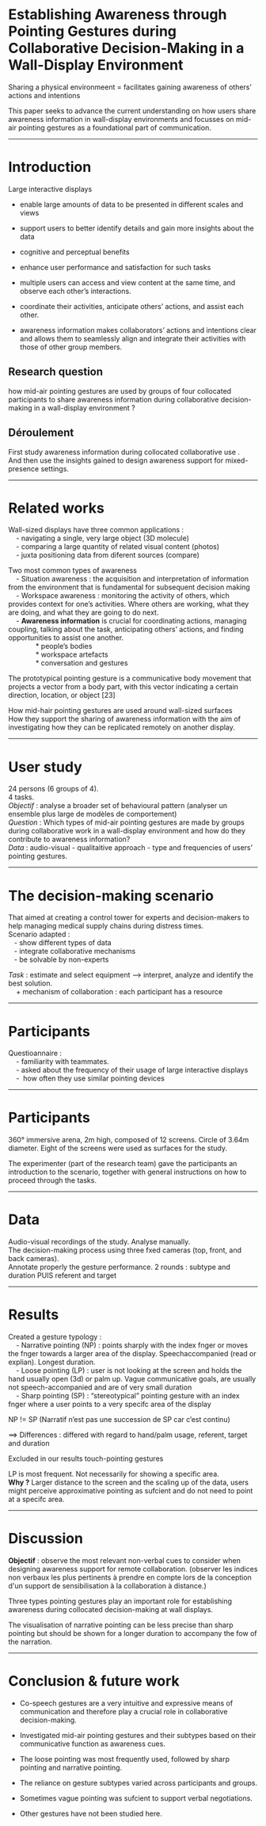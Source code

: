 # Establishing Awareness through Pointing Gestures during Collaborative Decision-Making in a Wall-Display Environment

Sharing a physical environmeent = facilitates gaining awareness of others’ actions and intentions

This paper seeks to advance the current understanding on how users share awareness information in wall-display environments and focusses on mid-air pointing gestures as a foundational part of communication.

_____________________________________________________________________________

# Introduction

Large interactive displays

- enable large amounts of data to be presented in different scales and views
    
- support users to better identify details and gain more insights about the data
    
- cognitive and perceptual benefits
    
- enhance user performance and satisfaction for such tasks
    
- multiple users can access and view content at the same time, and observe each other’s interactions.
    
- coordinate their activities, anticipate others’ actions, and assist each other.
    
- awareness information makes collaborators’ actions and intentions clear and allows them to seamlessly align and integrate their activities with those of other group members.
    

## Research question

how mid-air pointing gestures are used by groups of four collocated participants to share awareness information during collaborative decision-making in a wall-display environment ?

## Déroulement

First study awareness information during collocated collaborative use .  
And then use the insights gained to design awareness support for mixed-presence settings.

_____________________________________________________________________________

# Related works

Wall-sized displays have three common applications :  
    - navigating a single, very large object (3D molecule)  
    - comparing a large quantity of related visual content (photos)  
    - juxta positioning data from diferent sources (compare)

Two most common types of awareness  
    - Situation awareness : the acquisition and interpretation of information from the environment that is fundamental for subsequent decision making  
    - Workspace awareness : monitoring the activity of others, which provides context for one’s activities. Where others are working, what they are doing, and what they are going to do next.  
    - **Awareness information** is crucial for coordinating actions, managing coupling, talking about the task, anticipating others’ actions, and finding opportunities to assist one another.  
              \* people’s bodies  
              \* workspace artefacts  
              \* conversation and gestures

The prototypical pointing gesture is a communicative body movement that projects a vector from a body part, with this vector indicating a certain direction, location, or object [23]

How mid-hair pointing gestures are used around wall-sized surfaces  
How they support the sharing of awareness information with the aim of investigating how they can be replicated remotely on another display.

_____________________________________________________________________________

# User study

24 persons (6 groups of 4).  
4 tasks.  
*Objectif* : analyse a broader set of behavioural pattern (analyser un ensemble plus large de modèles de comportement)  
*Question* : Which types of mid-air pointing gestures are made by groups during collaborative work in a wall-display environment and how do they contribute to awareness information?  
*Data* : audio-visual - qualitaitive approach - type and frequencies of users’ pointing gestures.  

______________________________________________________________________________

# The decision-making scenario

That aimed at creating a control tower for experts and decision-makers to help managing medical supply chains during distress times.  
Scenario adapted :  
   - show different types of data  
   - integrate collaborative mechanisms  
   - be solvable by non-experts  

*Task* : estimate and select equipment --> interpret, analyze and identify the best solution.  
    + mechanism of collaboration : each participant has a resource

______________________________________________________________________________

# Participants

Questioannaire :  
    - familiarity with teammates.  
    - asked about the frequency of their usage of large interactive displays  
    -  how often they use similar pointing devices

______________________________________________________________________________

# Participants

360° immersive arena, 2m high, composed of 12 screens. Circle of 3.64m diameter. Eight of the screens were used as surfaces for the study.

The experimenter (part of the research team) gave the participants an introduction to the scenario, together with general instructions on how to proceed through the tasks.

______________________________________________________________________________

# Data

Audio-visual recordings of the study. Analyse manually.  
The decision-making process using three fxed cameras (top, front, and back cameras).  
Annotate properly the gesture performance. 2 rounds : subtype and duration PUIS referent and target

______________________________________________________________________________

# Results

Created a gesture typology :  
    - Narrative pointing (NP) : points sharply with the index fnger or moves the fnger towards a larger area of the display. Speechaccompanied (read or explian). Longest duration.  
    - Loose pointing (LP) : user is not looking at the screen and holds the hand usually open (3d) or palm up. Vague communicative goals, are usually not speech-accompanied and are of very small duration  
    - Sharp pointing (SP) : “stereotypical” pointing gesture with an index fnger where a user points to a very specifc area of the display

NP != SP (Narratif n’est pas une succession de SP car c’est continu)

\==> Differences : differed with regard to hand/palm usage, referent, target and duration

Excluded in our results touch-pointing gestures

LP is most frequent. Not necessarily for showing a specific area.  
**Why ?** Larger distance to the screen and the scaling up of the data, users might perceive approximative pointing as sufcient and do not need to point at a specifc area.

______________________________________________________________________________

# Discussion

**Objectif** : observe the most relevant non-verbal cues to consider when designing awareness support for remote collaboration. (observer les indices non verbaux les plus pertinents à prendre en compte lors de la conception d'un support de sensibilisation à la collaboration à distance.)

Three types pointing gestures play an important role for establishing awareness during collocated decision-making at wall displays.

The visualisation of narrative pointing can be less precise than sharp pointing but should be shown for a longer duration to accompany the fow of the narration.

______________________________________________________________________________

# Conclusion & future work

- Co-speech gestures are a very intuitive and expressive means of communication and therefore play a crucial role in collaborative decision-making.
    
- Investigated mid-air pointing gestures and their subtypes based on their communicative function as awareness cues.
    
- The loose pointing was most frequently used, followed by sharp pointing and narrative pointing.
    
- The reliance on gesture subtypes varied across participants and groups.
    
- Sometimes vague pointing was sufcient to support verbal negotiations.
    
- Other gestures have not been studied here.